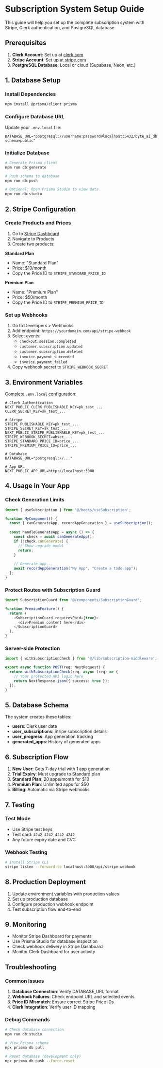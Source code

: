 # Subscription System Setup Guide

This guide will help you set up the complete subscription system with Stripe, Clerk authentication, and PostgreSQL database.

## Prerequisites

1. **Clerk Account**: Set up at [clerk.com](https://clerk.com)
2. **Stripe Account**: Set up at [stripe.com](https://stripe.com)
3. **PostgreSQL Database**: Local or cloud (Supabase, Neon, etc.)

## 1. Database Setup

### Install Dependencies
```bash
npm install @prisma/client prisma
```

### Configure Database URL
Update your `.env.local` file:
```env
DATABASE_URL="postgresql://username:password@localhost:5432/byte_ai_db?schema=public"
```

### Initialize Database
```bash
# Generate Prisma client
npm run db:generate

# Push schema to database
npm run db:push

# Optional: Open Prisma Studio to view data
npm run db:studio
```

## 2. Stripe Configuration

### Create Products and Prices
1. Go to [Stripe Dashboard](https://dashboard.stripe.com)
2. Navigate to Products
3. Create two products:

**Standard Plan**
- Name: "Standard Plan"
- Price: $10/month
- Copy the Price ID to `STRIPE_STANDARD_PRICE_ID`

**Premium Plan**
- Name: "Premium Plan" 
- Price: $50/month
- Copy the Price ID to `STRIPE_PREMIUM_PRICE_ID`

### Set up Webhooks
1. Go to Developers > Webhooks
2. Add endpoint: `https://yourdomain.com/api/stripe-webhook`
3. Select events:
   - `checkout.session.completed`
   - `customer.subscription.updated`
   - `customer.subscription.deleted`
   - `invoice.payment_succeeded`
   - `invoice.payment_failed`
4. Copy webhook secret to `STRIPE_WEBHOOK_SECRET`

## 3. Environment Variables

Complete `.env.local` configuration:

```env
# Clerk Authentication
NEXT_PUBLIC_CLERK_PUBLISHABLE_KEY=pk_test_...
CLERK_SECRET_KEY=sk_test_...

# Stripe
STRIPE_PUBLISHABLE_KEY=pk_test_...
STRIPE_SECRET_KEY=sk_test_...
NEXT_PUBLIC_STRIPE_PUBLISHABLE_KEY=pk_test_...
STRIPE_WEBHOOK_SECRET=whsec_...
STRIPE_STANDARD_PRICE_ID=price_...
STRIPE_PREMIUM_PRICE_ID=price_...

# Database
DATABASE_URL="postgresql://..."

# App URL
NEXT_PUBLIC_APP_URL=http://localhost:3000
```

## 4. Usage in Your App

### Check Generation Limits
```typescript
import { useSubscription } from '@/hooks/useSubscription';

function MyComponent() {
  const { canGenerateApp, recordAppGeneration } = useSubscription();
  
  const handleGenerateApp = async () => {
    const check = await canGenerateApp();
    if (!check.canGenerate) {
      // Show upgrade modal
      return;
    }
    
    // Generate app...
    await recordAppGeneration("My App", "Create a todo app");
  };
}
```

### Protect Routes with Subscription Guard
```typescript
import SubscriptionGuard from '@/components/SubscriptionGuard';

function PremiumFeature() {
  return (
    <SubscriptionGuard requiresPaid={true}>
      <div>Premium content here</div>
    </SubscriptionGuard>
  );
}
```

### Server-side Protection
```typescript
import { withSubscriptionCheck } from '@/lib/subscription-middleware';

export async function POST(req: NextRequest) {
  return withSubscriptionCheck(req, async (req) => {
    // Your protected API logic here
    return NextResponse.json({ success: true });
  });
}
```

## 5. Database Schema

The system creates these tables:

- **users**: Clerk user data
- **user_subscriptions**: Stripe subscription details
- **user_progress**: App generation tracking
- **generated_apps**: History of generated apps

## 6. Subscription Flow

1. **New User**: Gets 7-day trial with 1 app generation
2. **Trial Expiry**: Must upgrade to Standard plan
3. **Standard Plan**: 20 apps/month for $10
4. **Premium Plan**: Unlimited apps for $50
5. **Billing**: Automatic via Stripe webhooks

## 7. Testing

### Test Mode
- Use Stripe test keys
- Test card: `4242 4242 4242 4242`
- Any future expiry date and CVC

### Webhook Testing
```bash
# Install Stripe CLI
stripe listen --forward-to localhost:3000/api/stripe-webhook
```

## 8. Production Deployment

1. Update environment variables with production values
2. Set up production database
3. Configure production webhook endpoint
4. Test subscription flow end-to-end

## 9. Monitoring

- Monitor Stripe Dashboard for payments
- Use Prisma Studio for database inspection
- Check webhook delivery in Stripe Dashboard
- Monitor Clerk Dashboard for user activity

## Troubleshooting

### Common Issues

1. **Database Connection**: Verify DATABASE_URL format
2. **Webhook Failures**: Check endpoint URL and selected events
3. **Price ID Mismatch**: Ensure correct Stripe Price IDs
4. **Clerk Integration**: Verify user ID mapping

### Debug Commands

```bash
# Check database connection
npm run db:studio

# View Prisma schema
npx prisma db pull

# Reset database (development only)
npx prisma db push --force-reset
```